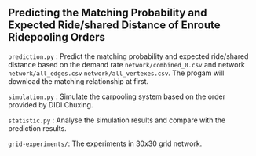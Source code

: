 ## Predicting the Matching Probability and Expected Ride/shared Distance of Enroute Ridepooling Orders

`prediction.py` : Predict the matching probability and expected ride/shared distance based on the demand rate `network/combined_0.csv` and network `network/all_edges.csv` `network/all_vertexes.csv`. The progam will download the matching relationship at first.

`simulation.py` : Simulate the carpooling system based on the order provided by DIDI Chuxing. 

`statistic.py` : Analyse the simulation results and compare with the prediction results. 

`grid-experiments/`: The experiments in 30x30 grid network.